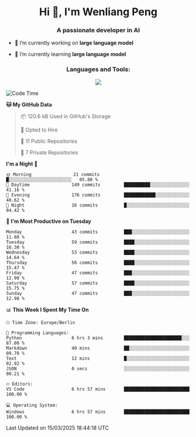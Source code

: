 <h1 align="center">Hi 👋, I'm Wenliang Peng</h1>
<h3 align="center">A passionate developer in AI</h3>

- 🔭 I’m currently working on **large language model**

- 🌱 I’m currently learning **large language model**

<!-- <h3 align="left">Connect with me:</h3> -->
<!-- <p align="left">
</p> -->

<h3 align="center">Languages and Tools:</h3>
<p align="center">
  <a href="https://skillicons.dev">
    <img src="https://skillicons.dev/icons?i=cpp,ros,docker,azure,git,linux,py,pytorch,cmake,githubactions,powershell,md&perline=6" />
  </a>
</p>


<!-- <p><img align="center" src="https://github-readme-stats.vercel.app/api/top-langs?username=bpwl0121&show_icons=true&locale=en&layout=compact" alt="bpwl0121" /></p> -->

<!-- <p><img align="center" src="https://github-readme-streak-stats.herokuapp.com/?user=bpwl0121&" alt="bpwl0121" /></p> -->

<!--START_SECTION:waka-->
![Code Time](http://img.shields.io/badge/Code%20Time-195%20hrs%2017%20mins-blue)

**🐱 My GitHub Data** 

> 📦 120.6 kB Used in GitHub's Storage 
 > 
> 💼 Opted to Hire
 > 
> 📜 11 Public Repositories 
 > 
> 🔑 7 Private Repositories 
 > 
**I'm a Night 🦉** 

```text
🌞 Morning                21 commits          █░░░░░░░░░░░░░░░░░░░░░░░░   05.80 % 
🌆 Daytime                149 commits         ██████████░░░░░░░░░░░░░░░   41.16 % 
🌃 Evening                176 commits         ████████████░░░░░░░░░░░░░   48.62 % 
🌙 Night                  16 commits          █░░░░░░░░░░░░░░░░░░░░░░░░   04.42 % 
```
📅 **I'm Most Productive on Tuesday** 

```text
Monday                   43 commits          ███░░░░░░░░░░░░░░░░░░░░░░   11.88 % 
Tuesday                  59 commits          ████░░░░░░░░░░░░░░░░░░░░░   16.30 % 
Wednesday                53 commits          ████░░░░░░░░░░░░░░░░░░░░░   14.64 % 
Thursday                 56 commits          ████░░░░░░░░░░░░░░░░░░░░░   15.47 % 
Friday                   47 commits          ███░░░░░░░░░░░░░░░░░░░░░░   12.98 % 
Saturday                 57 commits          ████░░░░░░░░░░░░░░░░░░░░░   15.75 % 
Sunday                   47 commits          ███░░░░░░░░░░░░░░░░░░░░░░   12.98 % 
```


📊 **This Week I Spent My Time On** 

```text
🕑︎ Time Zone: Europe/Berlin

💬 Programming Languages: 
Python                   6 hrs 3 mins        ██████████████████████░░░   87.08 % 
Markdown                 40 mins             ██░░░░░░░░░░░░░░░░░░░░░░░   09.78 % 
Text                     12 mins             █░░░░░░░░░░░░░░░░░░░░░░░░   02.92 % 
JSON                     0 secs              ░░░░░░░░░░░░░░░░░░░░░░░░░   00.21 % 

🔥 Editors: 
VS Code                  6 hrs 57 mins       █████████████████████████   100.00 % 

💻 Operating System: 
Windows                  6 hrs 57 mins       █████████████████████████   100.00 % 
```


 Last Updated on 15/03/2025 18:44:18 UTC
<!--END_SECTION:waka-->
